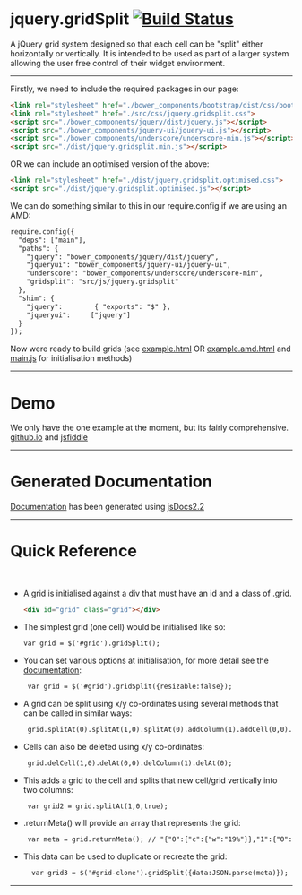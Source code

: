 # jquery.gridSplit         [![Build Status](https://travis-ci.org/assetinfo/jquery.gridSplit.png)](https://travis-ci.org/assetinfo/jquery.gridSplit)

A jQuery grid system designed so that each cell can be "split" either horizontally or vertically. It is intended to be used as part of a larger system allowing the user free control of their widget environment. 

--------

Firstly, we need to include the required packages in our page:

```html
<link rel="stylesheet" href="./bower_components/bootstrap/dist/css/bootstrap.css">
<link rel="stylesheet" href="./src/css/jquery.gridsplit.css">
<script src="./bower_components/jquery/dist/jquery.js"></script>
<script src="./bower_components/jquery-ui/jquery-ui.js"></script>
<script src="./bower_components/underscore/underscore-min.js"></script>
<script src="./dist/jquery.gridsplit.min.js"></script>
```
OR we can include an optimised version of the above:

```html
<link rel="stylesheet" href="./dist/jquery.gridsplit.optimised.css">
<script src="./dist/jquery.gridsplit.optimised.js"></script>
```

We can do something similar to this in our require.config if we are using an AMD:

```html
require.config({
  "deps": ["main"],
  "paths": {
    "jquery": "bower_components/jquery/dist/jquery",
    "jqueryui": "bower_components/jquery-ui/jquery-ui",
    "underscore": "bower_components/underscore/underscore-min",
    "gridsplit": "src/js/jquery.gridsplit"
  },
  "shim": {
    "jquery":        { "exports": "$" },
    "jqueryui":     ["jquery"]
  } 
});
```
Now were ready to build grids (see [example.html](https://github.com/assetinfo/jquery.gridSplit/blob/master/example.html) OR [example.amd.html](https://github.com/assetinfo/jquery.gridSplit/blob/master/example.amd.html) and [main.js](https://github.com/assetinfo/jquery.gridSplit/blob/master/main.js) for initialisation methods)

--------

# Demo

We only have the one example at the moment, but its fairly comprehensive. [github.io](https://assetinfo.github.io/jquery.gridSplit) and [jsfiddle](http://jsfiddle.net/graydixon/bupjuntd/)

--------

# Generated Documentation

[Documentation](https://assetinfo.github.io/jquery.gridSplit/docs/) has been generated using [jsDocs2.2](https://github.com/jsdoc3/jsdoc)

--------

# Quick Reference 
<br/>

* A grid is initialised against a div that must have an id and a class of .grid.
  ```html
  <div id="grid" class="grid"></div>
  ```
* The simplest grid (one cell) would be initialised like so:
  ```html
  var grid = $('#grid').gridSplit();
  ```
* You can set various options at initialisation, for more detail see the [documentation](https://assetinfo.github.io/jquery.gridSplit/docs/$.fn.gridSplit.html):
  ```html
   var grid = $('#grid').gridSplit({resizable:false});
  ```
* A grid can be split using x/y co-ordinates using several methods that can be called in similar ways:
  ```html
   grid.splitAt(0).splitAt(1,0).splitAt(0).addColumn(1).addCell(0,0).splitAt(1,0);
  ```
* Cells can also be deleted using x/y co-ordinates:
  ```html
   grid.delCell(1,0).delAt(0,0).delColumn(1).delAt(0);
  ``` 
* This adds a grid to the cell and splits that new cell/grid vertically into two columns:
  ```html
   var grid2 = grid.splitAt(1,0,true);
  ``` 
* .returnMeta() will provide an array that represents the grid:
  ```html
   var meta = grid.returnMeta(); // "{"0":{"c":{"w":"19%"}},"1":{"0":{"0":{"c":{"w":"50%"}},"1":{"c":{"w":"50%"}},"h":"50%"},"1":{"h":"50%"},"c":{"w":"81%"}}}"
  ``` 
* This data can be used to duplicate or recreate the grid:
  ```html
    var grid3 = $('#grid-clone').gridSplit({data:JSON.parse(meta)});
  ``` 
--------